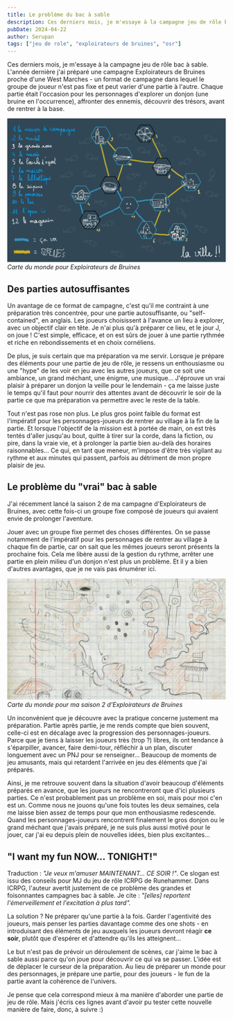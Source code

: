 ```yaml
---
title: Le problème du bac à sable
description: Ces derniers mois, je m'essaye à la campagne jeu de rôle bac à sable. L'année dernière j'ai préparé une campagne...
pubDate: 2024-04-22
author: Serupan
tags: ["jeu de role", "exploirateurs de bruines", "osr"]
---
```


Ces derniers mois, je m'essaye à la campagne jeu de rôle bac à sable. L'année dernière j'ai préparé une campagne Exploirateurs de Bruines proche d'une West Marches - un format de campagne dans lequel le groupe de joueur n'est pas fixe et peut varier d'une partie à l'autre. Chaque partie était l'occasion pour les personnages d'explorer un donjon (une bruine en l'occurrence), affronter des ennemis, découvrir des trésors, avant de rentrer à la base.

![](../../images/posts/map9.jpg)
*Carte du monde pour Exploirateurs de Bruines*
## Des parties autosuffisantes

Un avantage de ce format de campagne, c'est qu'il me contraint à une préparation très concentrée, pour une partie autosuffisante, ou "self-contained", en anglais. Les joueurs choisissent à l'avance un lieu à explorer, avec un objectif clair en tête. Je n'ai plus qu'à préparer ce lieu, et le jour J, on joue ! C'est simple, efficace, et on est sûrs de jouer à une partie rythmée et riche en rebondissements et en choix cornéliens.

De plus, je suis certain que ma préparation va me servir. Lorsque je prépare des éléments pour une partie de jeu de rôle, je ressens un enthousiasme ou une "hype" de les voir en jeu avec les autres joueurs, que ce soit une ambiance, un grand méchant, une énigme, une musique… J'éprouve un vrai plaisir à préparer un donjon la veille pour le lendemain - ça me laisse juste le temps qu'il faut pour nourrir des attentes avant de découvrir le soir de la partie ce que ma préparation va permettre avec le reste de la table.

Tout n'est pas rose non plus. Le plus gros point faible du format est l'impératif pour les personnages-joueurs de rentrer au village à la fin de la partie. Et lorsque l'objectif de la mission est à portée de main, on est très tentés d'aller jusqu'au bout, quitte à tirer sur la corde, dans la fiction, ou pire, dans la vraie vie, et à prolonger la partie bien au-delà des horaires raisonnables… Ce qui, en tant que meneur, m'impose d'être très vigilant au rythme et aux minutes qui passent, parfois au détriment de mon propre plaisir de jeu.

## Le problème du "vrai" bac à sable

J'ai récemment lancé la saison 2 de ma campagne d'Exploirateurs de Bruines, avec cette fois-ci un groupe fixe composé de joueurs qui avaient envie de prolonger l'aventure. 

Jouer avec un groupe fixe permet des choses différentes. On se passe notamment de l'impératif pour les personnages de rentrer au village à chaque fin de partie, car on sait que les mêmes joueurs seront présents la prochaine fois. Cela me libère aussi de la gestion du rythme, arrêter une partie en plein milieu d'un donjon n'est plus un problème. Et il y a bien d'autres avantages, que je ne vais pas énumérer ici.

![](../../images/posts/map8.jpg)
*Carte du monde pour ma saison 2 d'Exploirateurs de Bruines*

Un inconvénient que je découvre avec la pratique concerne justement ma préparation. Partie après partie, je me rends compte que bien souvent, celle-ci est en décalage avec la progression des personnages-joueurs. Parce que je tiens à laisser les joueurs très (trop ?) libres, ils ont tendance à s'éparpiller, avancer, faire demi-tour, réfléchir à un plan, discuter longuement avec un PNJ pour se renseigner… Beaucoup de moments de jeu amusants, mais qui retardent l'arrivée en jeu des éléments que j'ai préparés.

Ainsi, je me retrouve souvent dans la situation d'avoir beaucoup d'éléments préparés en avance, que les joueurs ne rencontreront que d'ici plusieurs parties. Ce n'est probablement pas un problème en soi, mais pour moi c'en est un. Comme nous ne jouons qu'une fois toutes les deux semaines, cela me laisse bien assez de temps pour que mon enthousiasme redescende. Quand les personnages-joueurs rencontrent finalement le gros donjon ou le grand méchant que j'avais préparé, je ne suis plus aussi motivé pour le jouer, car j'ai eu depuis plein de nouvelles idées, bien plus excitantes… 

## "I want my fun NOW... TONIGHT!"

Traduction : *"Je veux m'amuser MAINTENANT… CE SOIR !"*. Ce slogan est issu des conseils pour MJ du jeu de rôle ICRPG de Runehammer. Dans ICRPG, l'auteur avertit justement de ce problème des grandes et foisonnantes campagnes bac à sable. Je cite : *"[elles] reportent l'émerveillement et l'excitation à plus tard".*

La solution ? Ne préparer qu'une partie à la fois. Garder l'agentivité des joueurs, mais penser les parties davantage comme des one shots - en introduisant des éléments de jeu auxquels les joueurs devront réagir **ce soir**, plutôt que d'espérer et d'attendre qu'ils les atteignent… 

Le but n'est pas de prévoir un déroulement de scènes, car j'aime le bac à sable aussi parce qu'on joue pour découvrir ce qui va se passer. L'idée est de déplacer le curseur de la préparation. Au lieu de préparer un monde pour des personnages, je prépare une partie, pour des joueurs - le fun de la partie avant la cohérence de l'univers.

Je pense que cela correspond mieux à ma manière d'aborder une partie de jeu de rôle. Mais j'écris ces lignes avant d'avoir pu tester cette nouvelle manière de faire, donc, à suivre :)